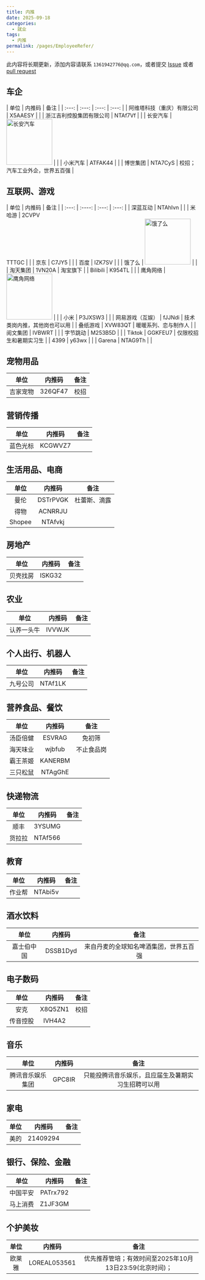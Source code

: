 ```yaml
---
title: 内推
date: 2025-09-18
categories:
  - 就业
tags:
  - 内推
permalink: /pages/EmployeeRefer/
---
```


此内容将长期更新，添加内容请联系 `1361942776@qq.com`，或者提交 [Issue](https://github.com/NCEPUwiki/NCEPUwiki/issues) 或者 [pull request](https://github.com/NCEPUwiki/NCEPUwiki/pulls)

## 车企

| 单位 | 内推码 | 备注 |
| :---: | :---: | :---: | :---: |
| 阿维塔科技（重庆）有限公司 | X5AAESY | |
| 浙江吉利控股集团有限公司 | NTAf7Vf | |
| 长安汽车 | <img src="/img/06/02/长安汽车.jpg" alt="长安汽车" width="120" /> | |
| 小米汽车 | ATFAK44 | |
| 博世集团 | NTA7CyS | 校招；汽车工业外企，世界五百强 |

## 互联网、游戏

| 单位  | 内推码 | 备注  |
| :---: | :----: | :---: | :---: |
| 深蓝互动 | NTAhIvn | |
| 米哈游 | 2CVPV </br> TTTGC | |
| 京东 | C7JY5 |  |
| 百度 | IZK7SV | |
| 饿了么 | <img src="/img/06/02/饿了么.jpg" alt="饿了么" width="120" /> | |
| 淘天集团 | 1VN20A | 淘宝旗下 |
| Bilibili | K954TL | |
| 鹰角网络 | <img src="/img/06/02/鹰角网络.jpg" alt="鹰角网络" width="120" /> | |
| 小米 | P3JXSW3 | |
| 网易游戏（互娱） | fJJNdi | 技术类岗内推，其他岗也可以用 |
| 叠纸游戏 | XVW83QT | 暖暖系列、恋与制作人 |
| 阅文集团 | IVBWRT | |
| 字节跳动 | M253B5D | |
| Tiktok | GGKFEU7 | 仅限校招生和暑期实习生 |
| 4399 | y63wx | |
| Garena | NTAG9Th | |



## 宠物用品

| 单位  | 内推码 | 备注  |
| :---: | :----: | :---: |
| 吉家宠物 | 326QF47 | 校招 |

## 营销传播

|   单位   | 内推码  |  备注  |
| :------: | :-----: | :---: |
| 蓝色光标 | KCGWVZ7 | |

## 生活用品、电商

|   单位   | 内推码  | 备注  |
| :------: | :-----: | :---: |
| 曼伦 | DSTrPVGK | 杜蕾斯、滴露 |
| 得物 | ACNRRJU |   |
| Shopee | NTAfvkj |  |

## 房地产

| 单位  |  内推码  | 备注   |
| :---: | :------: | :---: |
| 贝壳找房 | ISKG32 | |

## 农业

|   单位   | 内推码 |  备注  |
| :------: | :----: | :---: |
| 认养一头牛 | IVVWJK | |

## 个人出行、机器人

|   单位   | 内推码 | 备注  |
| :------: | :----: | :---: |
| 九号公司 | NTAf1LK | |


## 营养食品、餐饮

|   单位   | 内推码 |  备注  |
| :------: | :----: | :---: |
| 汤臣倍健 | ESVRAG | 免初筛 |
| 海天味业 | wjbfub | 不止食品岗 |
| 霸王茶姬 | KANERBM |  |
| 三只松鼠 | NTAgGhE |  |

## 快递物流

|   单位   | 内推码 | 备注  |
| :------: | :----: | :---: |
| 顺丰 | 3YSUMG |       |
| 货拉拉 | NTAf566 |  |

## 教育

|   单位   | 内推码 | 备注  |
| :------: | :----: | :---: |
| 作业帮 | NTAbi5v |       |

## 酒水饮料

|  单位  | 内推码  | 备注  |
| :----: | :-----: | :---: |
| 嘉士伯中国 | DSSB1Dyd | 来自丹麦的全球知名啤酒集团，世界五百强 |

## 电子数码

|  单位  | 内推码  | 备注  |
| :----: | :-----: | :---: |
| 安克 | X8Q5ZN1 | 校招 |
| 传音控股 | IVH4A2 | |

## 音乐

|  单位  | 内推码  | 备注  |
| :----: | :-----: | :---: |
| 腾讯音乐娱乐集团 | GPC8IR | 只能投腾讯音乐娱乐，且应届生及暑期实习生招聘可以用 |


## 家电


|  单位  | 内推码  | 备注  |
| :----: | :-----: | :---: |
| 美的 | 21409294 |  |


## 银行、保险、金融

|  单位  | 内推码  | 备注  |
| :----: | :-----: | :---: |
| 中国平安 | PATrx792 |  |
| 马上消费 | Z1JF3GM |  |

## 个护美妆

|  单位  | 内推码  | 备注  |
| :----: | :-----: | :---: |
| 欧莱雅 | LOREAL053561 | 优先推荐管培；有效时间至2025年10月13日23:59(北京时间)；|
